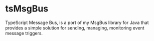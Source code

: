# tsMsgBus
TypeScript Message Bus, is a port of my MsgBus library for Java that provides a simple solution for sending, managing, monitoring event message triggers.
